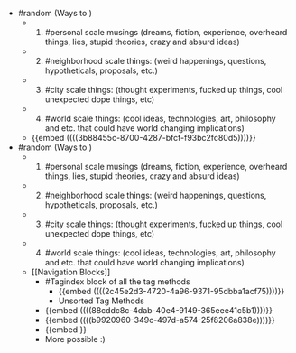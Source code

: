 - #random (Ways to )
	- 1. #personal scale musings (dreams, fiction, experience, overheard things, lies, stupid theories, crazy and absurd ideas)
	- 2. #neighborhood scale things: (weird happenings, questions, hypotheticals, proposals, etc.)
	- 3. #city scale things: (thought experiments, fucked up things, cool unexpected dope things, etc)
	- 4. #world scale things: (cool ideas, technologies, art, philosophy and etc. that could have world changing implications)
	- {{embed  ((((3b88455c-8700-4287-bfcf-f93bc2fc80d5))))}}
- #random (Ways to )
	- 1. #personal scale musings (dreams, fiction, experience, overheard things, lies, stupid theories, crazy and absurd ideas)
	- 2. #neighborhood scale things: (weird happenings, questions, hypotheticals, proposals, etc.)
	- 3. #city scale things: (thought experiments, fucked up things, cool unexpected dope things, etc)
	- 4. #world scale things: (cool ideas, technologies, art, philosophy and etc. that could have world changing implications)
	- [[Navigation Blocks]]
		- #Tagindex block of all the tag methods
			- {{embed  ((((2c45e2d3-4720-4a96-9371-95dbba1acf75))))}}
			- Unsorted Tag Methods
		- {{embed  ((((88cddc8c-4dab-40e4-9149-365eee41c5b1))))}}
		- {{embed  ((((b9920960-349c-497d-a574-25f8206a838e))))}}
		- {{embed  }}
		- More possible :)